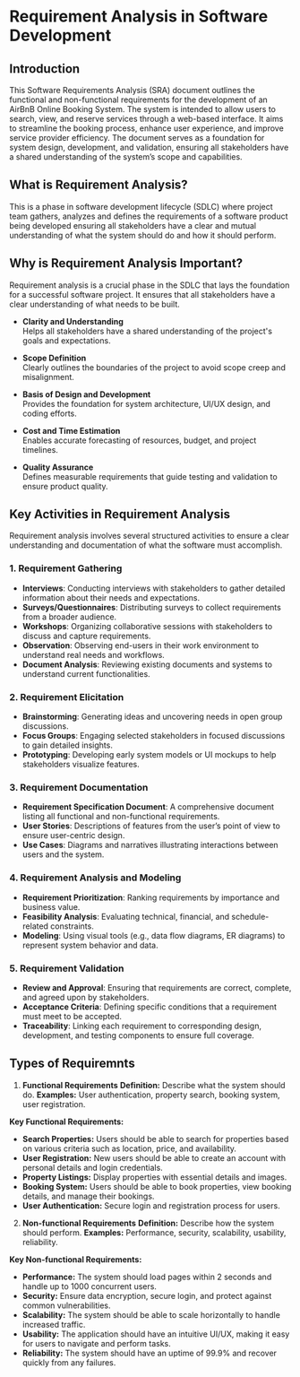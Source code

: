# Requirement Analysis in Software Development
## Introduction
This Software Requirements Analysis (SRA) document outlines the functional and non-functional requirements for the development of an AirBnB Online Booking System. The system is intended to allow users to search, view, and reserve services through a web-based interface. It aims to streamline the booking process, enhance user experience, and improve service provider efficiency. The document serves as a foundation for system design, development, and validation, ensuring all stakeholders have a shared understanding of the system’s scope and capabilities.

## What is Requirement Analysis?
This is a phase in software development lifecycle (SDLC) where project team gathers, analyzes and defines the requirements of a software product being developed ensuring all stakeholders have a clear and mutual understanding of what the system should do and how it should perform.

## Why is Requirement Analysis Important?
Requirement analysis is a crucial phase in the SDLC that lays the foundation for a successful software project. It ensures that all stakeholders have a clear understanding of what needs to be built.

- **Clarity and Understanding**  
  Helps all stakeholders have a shared understanding of the project's goals and expectations.

- **Scope Definition**  
  Clearly outlines the boundaries of the project to avoid scope creep and misalignment.

- **Basis of Design and Development**  
  Provides the foundation for system architecture, UI/UX design, and coding efforts.

- **Cost and Time Estimation**  
  Enables accurate forecasting of resources, budget, and project timelines.

- **Quality Assurance**  
  Defines measurable requirements that guide testing and validation to ensure product quality.

## Key Activities in Requirement Analysis

Requirement analysis involves several structured activities to ensure a clear understanding and documentation of what the software must accomplish.

### 1. **Requirement Gathering**

- **Interviews**: Conducting interviews with stakeholders to gather detailed information about their needs and expectations.  
- **Surveys/Questionnaires**: Distributing surveys to collect requirements from a broader audience.  
- **Workshops**: Organizing collaborative sessions with stakeholders to discuss and capture requirements.  
- **Observation**: Observing end-users in their work environment to understand real needs and workflows.  
- **Document Analysis**: Reviewing existing documents and systems to understand current functionalities.

### 2. **Requirement Elicitation**

- **Brainstorming**: Generating ideas and uncovering needs in open group discussions.  
- **Focus Groups**: Engaging selected stakeholders in focused discussions to gain detailed insights.  
- **Prototyping**: Developing early system models or UI mockups to help stakeholders visualize features.

### 3. **Requirement Documentation**

- **Requirement Specification Document**: A comprehensive document listing all functional and non-functional requirements.  
- **User Stories**: Descriptions of features from the user’s point of view to ensure user-centric design.  
- **Use Cases**: Diagrams and narratives illustrating interactions between users and the system.

### 4. **Requirement Analysis and Modeling**

- **Requirement Prioritization**: Ranking requirements by importance and business value.  
- **Feasibility Analysis**: Evaluating technical, financial, and schedule-related constraints.  
- **Modeling**: Using visual tools (e.g., data flow diagrams, ER diagrams) to represent system behavior and data.

### 5. **Requirement Validation**

- **Review and Approval**: Ensuring that requirements are correct, complete, and agreed upon by stakeholders.  
- **Acceptance Criteria**: Defining specific conditions that a requirement must meet to be accepted.  
- **Traceability**: Linking each requirement to corresponding design, development, and testing components to ensure full coverage.

## Types of Requiremnts
1. **Functional Requirements**
**Definition:** Describe what the system should do.
**Examples:** User authentication, property search, booking system, user registration.

**Key Functional Requirements:**

- **Search Properties:** Users should be able to search for properties based on various criteria such as location, price, and availability.
- **User Registration:** New users should be able to create an account with personal details and login credentials.
- **Property Listings:** Display properties with essential details and images.
- **Booking System:** Users should be able to book properties, view booking details, and manage their bookings.
- **User Authentication:** Secure login and registration process for users.
2. **Non-functional Requirements**
**Definition:** Describe how the system should perform.
**Examples:** Performance, security, scalability, usability, reliability.

**Key Non-functional Requirements:**

- **Performance:** The system should load pages within 2 seconds and handle up to 1000 concurrent users.
- **Security:** Ensure data encryption, secure login, and protect against common vulnerabilities.
- **Scalability:** The system should be able to scale horizontally to handle increased traffic.
- **Usability:** The application should have an intuitive UI/UX, making it easy for users to navigate and perform tasks.
- **Reliability:** The system should have an uptime of 99.9% and recover quickly from any failures.
   
